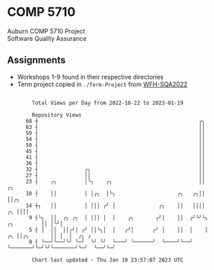 # COMP 5710
Auburn COMP 5710 Project  
Software Quality Assurance

## Assignments
- Workshops 1-9 found in their respective directories
- Term project copied in `./Term-Project` from [WFH-SQA2022](https://github.com/wumphlett/WFH-SQA2022-AUBURN)

```

        Total Views per Day from 2022-10-22 to 2023-01-19

        Repository Views
      68 ┼                                                    ╭╮
      63 ┤                                                    ││
      59 ┤                                                    ││
      54 ┤                                                    ││
      50 ┤                                                    ││
      45 ┤                                                    ││
      41 ┤                                                    ││
      36 ┤                                                    ││
      32 ┤               ╭╮                                   ││
      27 ┤               ││                                   ││
      23 ┤    ╭╮         │╰╮    ╭╮                            ││                         ╭╮
      18 ┤    ││         │ │╭╮  │╰╮                    ╭╮   ╭╮││                         ││╭╮
      14 ┼╮   ││         │ │││ ╭╯ │              ╭╮    ││   ││││                      ╭╮ ││││
       9 ┤╰╮  ││  ╭╮ ╭╮  │ │││ │  │    ╭╮       ╭╯│    ││  ╭╯╰╯╰╮          ╭╮         ││ │╰╯│
       5 ┤ │  ││  ││╭╯│ ╭╯ ││╰╮│  │   ╭╯│      ╭╯ │    ││  │    │       ╭╮ ││╭╮       ││ │  │  ╭╮ ╭
       0 ┤ ╰──╯╰──╯╰╯ ╰─╯  ╰╯ ╰╯  ╰───╯ ╰──────╯  ╰────╯╰──╯    ╰───────╯╰─╯╰╯╰───────╯╰─╯  ╰──╯╰─╯

        Chart last updated - Thu Jan 19 23:57:07 2023 UTC
        
```
